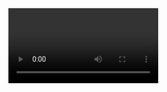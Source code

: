 <script>
'use strict';
window.onload = () => {
  const stream = await navigator.mediaDevices.getUserMedia({
        audio: false,  // オーディオデバイスは使用しない
        video: true // デフォルトのカメラデバイスを使用する
    });
  const video = document.querySelector('video');
  video.srcObject = stream;
};
</script>

<html>
  <body>
    <video id="video" autoplay playsinline></video>
  </body>
</html>
